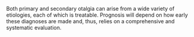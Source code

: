 Both primary and secondary otalgia can arise from a wide variety of etiologies, each of which is treatable. Prognosis will depend on how early these diagnoses are made and, thus, relies on a comprehensive and systematic evaluation.